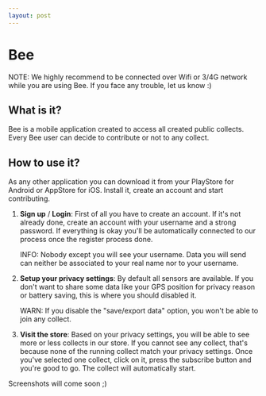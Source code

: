 ```yaml
---
layout: post
---
```


Bee
===

<div class="alert alert-info" role="alert">NOTE: We highly recommend to be connected over Wifi or 3/4G network while you are using Bee. If you face any trouble, let us know :)</div>

What is it?
------------

Bee is a mobile application created to access all created public collects. Every Bee user can decide to contribute or not to any collect.

How to use it?
---------------

As any other application you can download it from your PlayStore for Android or AppStore for iOS. Install it, create an account and start contributing.

1. __Sign up__ / __Login__:
First of all you have to create an account. If it's not already done, create an account with your username and a strong password. If everything is okay you'll be automatically connected to our process once the register process done.

    <div class="alert alert-info" role="alert">INFO: Nobody except you will see your username. Data you will send can neither be associated to your real name nor to your username.</div>

2. __Setup your privacy settings__:
By default all sensors are available. If you don't want to share some data like your GPS position for privacy reason or battery saving, this is where you should disabled it.

    <div class="alert alert-warning" role="alert">WARN: If you disable the "save/export data" option, you won't be able to join any collect.</div>

3. __Visit the store__:
Based on your privacy settings, you will be able to see more or less collects in our store. If you cannot see any collect, that's because none of the running collect match your privacy settings. Once you've selected one collect, click on it, press the subscribe button and you're good to go. The collect will automatically start.

Screenshots will come soon ;)
